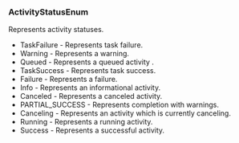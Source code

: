 ### ActivityStatusEnum
Represents activity statuses.

- TaskFailure - Represents task failure.
- Warning - Represents a warning.
- Queued - Represents a queued activity .
- TaskSuccess - Represents task success.
- Failure - Represents a failure.
- Info - Represents an informational activity.
- Canceled - Represents a canceled activity.
- PARTIAL_SUCCESS - Represents completion with warnings.
- Canceling - Represents an activity which is currently canceling.
- Running - Represents a running activity.
- Success - Represents a successful activity.
